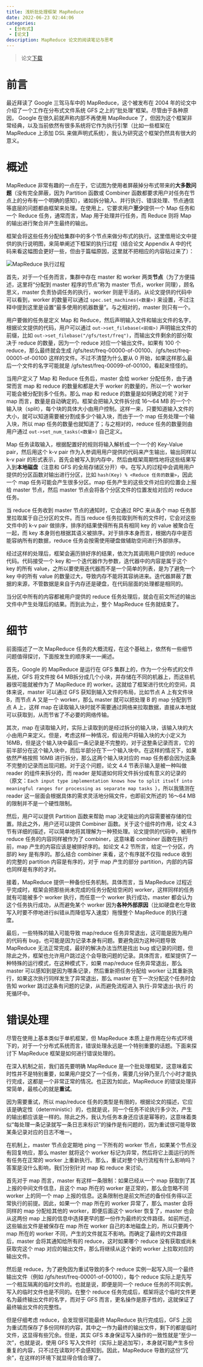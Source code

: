 ```yaml
---
title: 浅析批处理框架 MapReduce
date: 2022-06-23 02:44:06
categories:
 - [分布式]
 - [论文]
description: MapReduce 论文的阅读笔记与思考
---
```


> 论文[下载](https://pdos.csail.mit.edu/6.824/papers/mapreduce.pdf)

# 前言

最近拜读了 Google 三驾马车中的 MapReduce，这个被发布在 2004 年的论文中介绍了一个工作在分布式文件系统 GFS 之上的“批处理”框架。尽管由于各种原因， Google 在很久前就声称内部不再使用 MapReduce 了，但因为这个框架非常经典，以及当前依然有很多系统将它作为执行引擎（比如一些框架在 MapReduce 上添加 DSL 来做声明式系统），我认为研究这个框架仍然具有很大的意义。

# 概述

MapReduce 非常有趣的一点在于，它试图为使用者屏蔽掉分布式带来的**大多数问题**（没有完全屏蔽，因为 Partition 函数或 Combiner 函数都要求用户对任务在节点上的分布有一个明确的感知），诸如拆分输入、并行执行、错误处理、节点通信等底层的问题都由框架来处理。在使用上，它要求用户**至少**提供一个 Map 任务和一个 Reduce 任务，通常而言，Map 用于处理并行任务，而 Reduce 则将 Map 的输出进行聚合并产生最终的输出。

框架会将这些任务分配给集群中的多个节点来做分布式的执行。这里借用论文中提供的执行说明图，来简单阐述下框架的执行过程（结合论文 Appendix A 中的代码来看这幅图会更好一些，但由于篇幅原因，这里就不把相应的内容贴过来了）：

![MapReduce 执行过程](/images/mapreduce1.png)

首先，对于一个任务而言，集群中存在 master 和 worker 两类**节点**（为了方便描述，这里将“分配到 master 程序的节点”称为 master 节点，worker 同理），顾名思义，master 负责协调任务的执行，worker 则是干活的。从论文提供的代码中可以看到，worker 的数量可以通过 `spec.set_machines(<数量>)` 来设置，不过注释中提到这里是设置“最多使用的机器数量”。与之相对的，master 则只有一个。

用户要做的任务是定义 Map 和 Reduce，然后声明输入文件和输出文件的名字，根据论文提供的代码，用户可以通过 `out->set_filebase(<前缀>)` 声明输出文件的前缀，比如 `out->set_filebase("/gfs/test/freq")`，而输出文件剩余的部分取决于 reduce 的数量，因为一个 reduce 对应一个输出文件。如果有 100 个 reduce，那么最终就会生成 /gfs/test/freq-00000-of-00100、/gfs/test/freq-00001-of-00100 这样的文件。不过不清楚为什么要从 0 开始，如果这样那么最后一个文件的名字可能就是 /gfs/test/freq-00099-of-00100，看起来怪怪的。

当用户定义了 Map 和 Reduce 任务后，master 会给 worker 分配任务，由于通常而言 map 和 reduce 的数量和都是大于 worker 的数量的，所以一个 worker 可能会被分配到多个任务。那么 map 和 reduce 的数量是如何确定的呢？对于 map 而言，数量是自动确定的。框架会把输入文件拆分成 16～64 MB 的一个个输入块（split），每个块的具体大小由用户控制。这样一来，只要知道输入文件的大小，就可以知道需要被分割成多少个输入块，而由于一个 map 任务处理一个输入块，所以 map 任务的数量也就知道了；与之相对的，reduce 任务的数量则由用户通过 `out->set_num_tasks(<数量>)` 自己定义。

Map 任务读取输入，根据配置好的规则将输入解析成一个一个的 Key-Value pair，然后用这个 k-v pair 作为入参调用用户提供的代码来产生输出，输出同样以 k-v pair 的形式表示，首先会被写入到内存中，然后由框架周期性地将这些结果写入到**本地磁盘**（注意和 GFS 的全局存储区分开）中。在写入的过程中会调用用户提供的分区函数对输出进行分区，比如 `hash(Key) % <Reduce 任务的数量>`，因此一个 map 任务可能会产生很多分区。map 任务产生的这些文件对应的位置会上报给 master 节点，然后 master 节点会将各个分区文件的位置发给对应的 reduce 任务。

当 reduce 任务收到 master 节点的通知时，它会通过 RPC 来从各个 map 任务那里拉取属于自己分区的文件。而当 reduce 任务拉取到所有的文件时，它会对这些文件中的 k-v pair 做排序，排序的结果使得所有具有相同 key 的 value 被聚合在一起，而 key 本身则也根据其语义被排序。对于排序本身而言，根据内存中是否能容纳所有的数据，reduce 任务会按需使用硬盘做辅助空间进行外部排序。

经过这样的处理后，框架会遍历排好序的结果，依次为其调用用户提供的 reduce 代码。代码接受一个 key 和一个迭代器作为参数，迭代器中的内容是属于这个 key 的所有 value，之所以要使用迭代器而不是一个简单的列表，是为了避免一个 key 中的所有 value 的数量过大，导致内存不能将其容纳进来。迭代器屏蔽了数据的来源，不管数据是来自于内存还是硬盘，在代码层面的处理都是相同的。

当分区中所有的内容都被用户提供的 reduce 任务处理后，就会在前文所述的输出文件中产生处理后的结果。而到此为止，整个 MapReduce 任务就结束了。

# 细节

前面描述了一次 MapReduce 任务的大概流程，在这个基础上，依然有一些细节问题值得探讨，下面按发生的顺序来一一阐述。

首先，Google 的 MapReduce 是运行在 GFS 集群上的，作为一个分布式的文件系统，GFS 将文件按 64 MB拆分成几个小块，并存储在不同的机器上，而这些机器很可能就被作为了 MapReduce 的 worker。这就给了框架进行优化的空间，具体来说，master 可以通过 GFS 获知到输入文件的布局，比如节点 A 上有文件块 B，而节点 A 又是一个 worker，那么 master 就可以把处理 B 的 map 分配到节点 A 上，这样 map 在读取输入块时就不需要通过网络来拉取数据，直接从本地就可以获取到，从而节省了不必要的网络传输。

其次，map 在读取输入时，实际上读取到的是经过拆分的输入块，该输入块的大小由用户来定义。但是，考虑这样一种情况，假设用户将输入块的大小定义为 16MB，但是这个输入块中最后一条记录是不完整的，对于这整条记录而言，它的前半部分在这个输入块中，而后半部分在下一个输入块中。在这样的情况下，如果依然严格按照 16MB 进行拆分，那么这两个输入块对应的 map 任务都会因为这条不完整的记录而出现问题。对于这个问题，论文 4.4 节表示输入是被一种叫做 reader 的组件来拆分的，而 reader 是知道如何将文件拆分成有意义的记录的（原文：`Each input type implementation knows how to split itself into meaningful ranges for processing as separate map tasks `），所以我猜测在 reader 这一层面会根据具体的需求灵活地分隔文件，也即前文所述的 16～64 MB 的限制并不是一个硬性限制。

然后，用户可以提供 Partition 函数来帮助 map 决定输出的内容需要被存储的位置。除此之外，用户还可以提供 Combiner 函数。关于这个组件的作用，论文 4.3 节有详细的描述，可以简单地将其理解为一种预处理。论文提供的代码中，被用作 reduce 任务的内容同样被作为了 combiner，这意味着 combiner 函数在执行前，map 产生的内容应该是被排好序的。如论文 4.2 节所言，给定一个分区，内部的 key 是有序的。那么结合 combiner 来看，这个有序就不仅指 reduce 收到的完整的 partition 内容是有序的，对于 map 产生的部分 partition，内部的内容也同样是有序的才对。

接着，MapReduce 提供一种备份任务机制。具体而言，当 MapReduce 过程近乎完成时，框架会把那些尚未完成的任务分配给空闲的 worker，这样同样的任务就有可能被多个 worker 执行，而任意一个 worker 执行成功，master 都会认为这个任务执行成功，从而避免某个 worker 因为**各种外部原因**（比如硬盘老化导致写入时要不停地进行纠错从而降低写入速度）拖慢整个 MapReduce 的执行速度。

最后，一些特殊的输入可能导致 map/reduce 任务异常退出，这可能是因为用户的代码有 bug，也可能是因为记录本身有问题。要避免因为这种问题导致 MapReduce 无法正常完成，最好的解决办法当然是找出 bug 或记录的问题，但除此之外，框架也允许用户跳过这个会导致问题的记录。具体而言，框架提供了一种特殊的运行模式，在这种模式下，如果 map/reduce 任务异常退出，那么 master 可以感知到是因为哪条记录，然后重新把任务分配给 worker 让其重新执行，如果这次执行同样发生了异常退出，那么 master 在下一次分配这个任务时会告知 worker 跳过这条有问题的记录，从而避免流程进入 执行-异常退出-执行 的死循环中。

# 错误处理

尽管在使用上基本类似于单机框架，但 MapReduce 本质上是作用在分布式环境下的，对于一个分布式系统而言，错误处理永远是一个特别重要的话题。下面来探讨下 MapReduce 框架是如何进行错误处理的。

在深入机制之前，我们首先要明确 MapReduce 是一个批处理框架，这意味着实时性并不是特别重要，如果用户提交了一个任务，需要几分钟乃至几个小时才能执行完成，这都是一个非常正常的情况。也正因为如此，MapReduce 的错误处理非常简单，最核心的就是**重试**。

因为需要重试，所以 map/reduce 任务的类型是有限的，根据论文的描述，它应该是确定性（deterministic）的，也就是说，同一个任务不论执行多少次，产生的输出都应该是一样的。除此之外，我认为任务本身还应该是幂等的，这意味着类似“每处理一条记录就写一条日志来标识”的操作是有问题的，因为重试很可能导致某条记录对应的日志不唯一。

在机制上，master 节点会定期地 ping 一下所有的 worker 节点，如果某个节点没有回复响应，那么 master 就将这个 worker 标记为异常，然后将它上面运行的所有任务在正常的 worker 上重新执行。那么，重试对整个执行流程有什么影响吗？答案是没什么影响，我们分别针对 map 和 reduce 来讨论。

首先对于 map 而言，master 有这样一条限制：如果已经从一个 map 获取到了其上报的中间文件信息，且这个 map 所在的 worker 是正常的，那么会忽略不同 worker 上的同一个 map 上报的信息。这条限制也是前文所述的备份任务得以正常执行的前提。因此，如果一个 map 所在的 worker 异常了，那么 master 会将同样的 map 分配给其他的 worker，即便后面这个 worker 恢复了，master 也会从这两份 map 上报的信息中选择更早的那一份作为最终的文件路径。如前所述，这些输出文件是被保存在 map 所在 worker 自己的本地磁盘上的，所以只要两个 map 所在的 worker 不同，产生的文件就互不影响。而确定了最终的文件路径后，master 会将其通知给所有的 reduce，这时如果哪个 reduce 没有获取或尚未获取完这个 map 对应的输出文件，那么将继续从这个新的 worker 上拉取对应的输出文件。

然后是 reduce，为了避免因为重试导致的多个 reduce 实例一起写入同一个最终输出文件（例如 /gfs/test/freq-00001-of-00100），每个 reduce 实际上是先写一个相互隔离的临时文件的。也就是说，即便是同一个 reduce 任务的不同实例，写入的临时文件也是不同的。在整个 reduce 任务完成后，框架将这个临时文件更名为最终输出文件的名字，而对于 GFS 而言，更名操作是原子性的，这就保证了最终输出文件的完整性。

但是仔细考虑 reduce，会发现很可能最终 MapReduce 执行完成后，GFS 上因为重试而保存了多份同样的内容，其中之一作为最终的输出文件，剩下的都是临时文件，这显得有些冗余。但是，其实 GFS 本身保证写入操作的一致性就是“至少一次”，也就是说，使用 GFS 写入文件时（实际上是追加写），本身就可能产生多份重复的内容，只不过在读取时不会感知到。因此，MapReduce 导致的这份“冗余”，在这样的环境下就显得合情合理了。